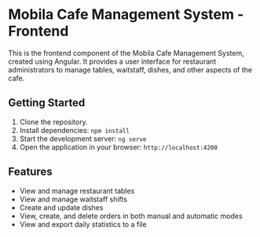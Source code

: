 # Mobila Cafe Management System - Frontend

This is the frontend component of the Mobila Cafe Management System, created using Angular. It provides a user interface for restaurant administrators to manage tables, waitstaff, dishes, and other aspects of the cafe.

## Getting Started

1. Clone the repository.
2. Install dependencies: `npm install`
3. Start the development server: `ng serve`
4. Open the application in your browser: `http://localhost:4200`

## Features

- View and manage restaurant tables
- View and manage waitstaff shifts
- Create and update dishes
- View, create, and delete orders in both manual and automatic modes
- View and export daily statistics to a file
